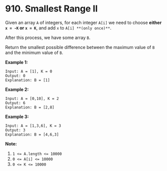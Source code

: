 # 910. Smallest Range II

Given an array `A` of integers, for each integer `A[i]` we need to choose **either `x = -K` or `x = K`**, and add `x` to `A[i] **(only once)**`.

After this process, we have some array `B`.

Return the smallest possible difference between the maximum value of `B` and the minimum value of `B`.

 



**Example 1:**

```
Input: A = [1], K = 0
Output: 0
Explanation: B = [1]
```

**Example 2:**

```
Input: A = [0,10], K = 2
Output: 6
Explanation: B = [2,8]
```

**Example 3:**

```
Input: A = [1,3,6], K = 3
Output: 3
Explanation: B = [4,6,3]
```

 

**Note:**

1. `1 <= A.length <= 10000`
2. `0 <= A[i] <= 10000`
3. `0 <= K <= 10000`